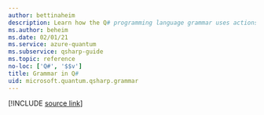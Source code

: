 ```yaml
---
author: bettinaheim
description: Learn how the Q# programming language grammar uses actions and semantic predicates.
ms.author: beheim
ms.date: 02/01/21
ms.service: azure-quantum
ms.subservice: qsharp-guide
ms.topic: reference
no-loc: ['Q#', '$$v']
title: Grammar in Q#
uid: microsoft.quantum.qsharp.grammar
---
```


<!---
# Grammar in Q#
-->

[!INCLUDE [source link](~/includes/qsharp-language/Specifications/Language/5_Grammar/readme.md)]
